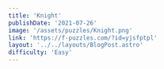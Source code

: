 ```yaml
---
title: 'Knight'
publishDate: '2021-07-26'
image: '/assets/puzzles/Knight.png'
link: 'https://f-puzzles.com/?id=yjsfptpl'
layout: '../../layouts/BlogPost.astro'
difficulty: 'Easy'
---
```

